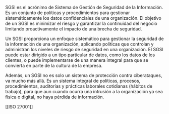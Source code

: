 SGSI es el acrónimo de Sistema de Gestión de Seguridad de la Información. Es un conjunto de políticas y procedimientos para gestionar sistemáticamente los datos confidenciales de una organización. El objetivo de un SGSI es minimizar el riesgo y garantizar la continuidad del negocio limitando proactivamente el impacto de una brecha de seguridad.

Un SGSI proporciona un enfoque sistemático para gestionar la seguridad de la información de una organización, aplicando políticas que controlan y administran los niveles de riesgo de seguridad en una organización. El SGSI puede estar dirigido a un tipo particular de datos, como los datos de los clientes, o puede implementarse de una manera integral para que se convierta en parte de la cultura de la empresa.

Además, un SGSI no es solo un sistema de protección contra ciberataques, va mucho más allá. Es un sistema integral de políticas, procesos, procedimientos, auditorías y prácticas laborales cotidianas (hábitos de trabajo), para que aun cuando ocurra una intrusión a la organización ya sea física o digital, no haya pérdida de información.

[[ISO 27001]]